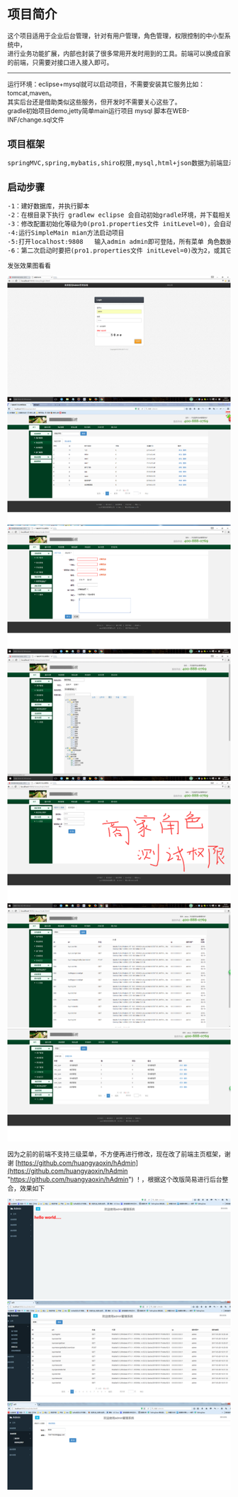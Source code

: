 
<h1> 项目简介</h1>

这个项目适用于企业后台管理，针对有用户管理，角色管理，权限控制的中小型系统中，<br />
进行业务功能扩展，内部也封装了很多常用开发时用到的工具。前端可以换成自家的前端，只需要对接口进入接入即可。<br />
<hr/>
运行环境：eclipse+mysql就可以启动项目，不需要安装其它服务比如：tomcat,maven。<br />
其实后台还是借助类似这些服务，但开发时不需要关心这些了。<br />
gradle初始项目demo,jetty简单main运行项目 mysql 脚本在WEB-INF/change.sql文件


<h2>项目框架</h2>

<pre>springMVC,spring,mybatis,shiro权限,mysql,html+json数据为前端显示（restful风格），没有jsp页面为了前后端分离，随时换掉前端考虑</pre>

<h2>启动步骤</h2>

<pre>
-1：建好数据库，并执行脚本
-2：在根目录下执行 gradlew eclipse 会自动初始gradle环境，并下载相关jar
-3：修改配置初始化等级为0(pro1.properties文件 initLevel=0)，会自动扫描系统注解菜单，并初始化用户admin admin和角色数据，并写入到数据库
-4:运行SimpleMain mian方法启动项目 
-5:打开localhost:9808   输入admin admin即可登陆，所有菜单 角色数据已有
-6：第二次启动时要把(pro1.properties文件 initLevel=0)改为2，或其它，根据需求修改，详情请看说明。
</pre>

发张效果图看看

![图1](/doc/imgEffect/20160609145114.png)
![图2](/doc/imgEffect/20160607140339.png)
![图3](/doc/imgEffect/20160609145311.png)
![图3](/doc/imgEffect/20160609145345.png)
![图3](/doc/imgEffect/20160609153358.png)
![图3](/doc/imgEffect/20160619193031.png)
![图3](/doc/imgEffect/20160619193054.png)


因为之前的前端不支持三级菜单，不方便再进行修改，现在改了前端主页框架，谢谢
 [https://github.com/huangyaoxin/hAdmin](https://github.com/huangyaoxin/hAdmin "https://github.com/huangyaoxin/hAdmin") ！，根据这个改版简易进行后台整合，效果如下

![图3](/doc/imgEffect/v2_1.png)
![图3](/doc/imgEffect/v2_2.png)
![图3](/doc/imgEffect/v2_3.png)

